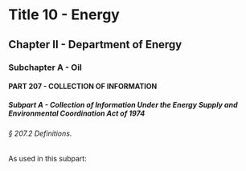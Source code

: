 
# Title 10 - Energy
## Chapter II - Department of Energy
### Subchapter A - Oil
#### PART 207 - COLLECTION OF INFORMATION
##### Subpart A - Collection of Information Under the Energy Supply and Environmental Coordination Act of 1974
###### § 207.2 Definitions.

As used in this subpart:
